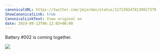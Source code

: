 ```yaml
---
canonicalURL: https://twitter.com/jmjordan/status/1172392478130917379
ShowCanonicalLink: true
CanonicalLinkText: View original on
date: 2019-09-13T06:12:03+00:00
---
```

Battery #002 is coming together.

![](/images/1172392478130917379-EEUsvqkU8AEiHrA.jpg)